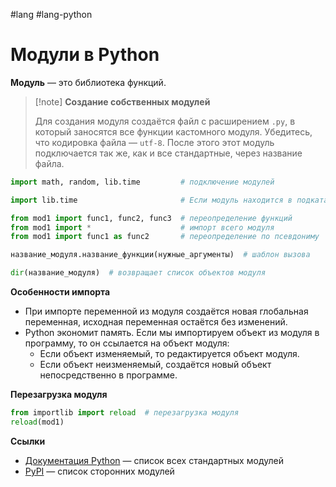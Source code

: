 #lang #lang-python

# Модули в Python

**Модуль** — это библиотека функций.

> [!note] **Создание собственных модулей**
> 
> Для создания модуля создаётся файл с расширением `.py`, в который заносятся все функции кастомного модуля. 
> Убедитесь, что кодировка файла — `utf-8`. 
> После этого этот модуль подключается так же, как и все стандартные, через название файла.

```python
import math, random, lib.time         # подключение модулей

import lib.time                       # Если модуль находится в подкаталоге, то указываем и его путь:

from mod1 import func1, func2, func3  # переопределение функций
from mod1 import *                    # импорт всего модуля
from mod1 import func1 as func2       # переопределение по псевдониму

название_модуля.название_функции(нужные_аргументы)  # шаблон вызова

dir(название_модуля)  # возвращает список объектов модуля
```

**Особенности импорта**
- При импорте переменной из модуля создаётся новая глобальная переменная, исходная переменная остаётся без изменений.
- Python экономит память. Если мы импортируем объект из модуля в программу, то он ссылается на объект модуля:
	- Если объект изменяемый, то редактируется объект модуля.
	- Если объект неизменяемый, создаётся новый объект непосредственно в программе.

**Перезагрузка модуля**
```python
from importlib import reload  # перезагрузка модуля
reload(mod1)
```

**Ссылки**
- [Документация Python](https://docs.python.org/3/library) — список всех стандартных модулей
- [PyPI](https://pypi.org) — список сторонних модулей

